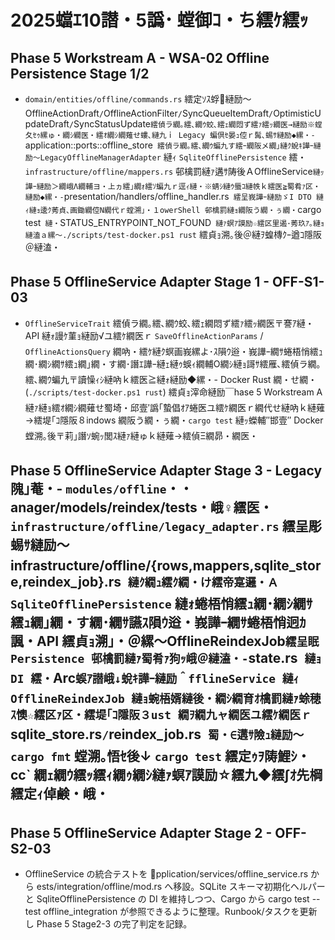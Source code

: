 ﻿# 2025蟷ｴ10譛・5譌･ 螳御ｺ・ち繧ｹ繧ｯ

## Phase 5 Workstream A - WSA-02 Offline Persistence Stage 1/2
- `domain/entities/offline/commands.rs` 繧定ｿｽ蜉縺励～OfflineActionDraft` / `OfflineActionFilter` / `SyncQueueItemDraft` / `OptimisticUpdateDraft` / `SyncStatusUpdate` 繧偵ラ繝｡繧､繝ｳ蛟､繧ｪ繝悶ず繧ｧ繧ｯ繝医→縺励※螳夂ｾｩ縲ゅ・繝ｼ繝医・繧ｵ繝ｼ繝薙せ螻､縺九ｉ Legacy 蝙倶ｾ晏ｭ倥ｒ髯､蜴ｻ縺励◆縲・- `application::ports::offline_store` 繧偵ラ繝｡繧､繝ｳ蝙九す繧ｰ繝阪メ繝｣縺ｸ蛻ｷ譁ｰ縺励～LegacyOfflineManagerAdapter` 縺ｨ `SqliteOfflinePersistence` 繧・`infrastructure/offline/mappers.rs` 邨檎罰縺ｧ遘ｻ陦後ＡOfflineService` 縺ｯ譁ｰ縺励＞繝峨Λ繝輔ヨ・上ヵ繧｣繝ｫ繧ｿ蝙九ｒ逕ｨ縺・※蜻ｼ縺ｳ蜃ｺ縺帙ｋ繧医≧蜀肴ｧ区・縺励◆縲・- `presentation/handlers/offline_handler.rs` 繧呈峩譁ｰ縺励ゞI DTO 縺ｨ縺ｮ逶ｸ莠貞､画鋤繝倥Ν繝代ｒ螳溯｣・１owerShell 邨檎罰縺ｮ繝阪う繝・ぅ繝・`cargo test` 縺・`STATUS_ENTRYPOINT_NOT_FOUND` 縺ｧ螟ｱ謨励☆繧区里遏･莠玖ｱ｡縺ｮ縺溘ａ縲～./scripts/test-docker.ps1 rust` 繧貞ｮ溯｡後＠縺ｦ蝗槫ｸｰ遒ｺ隱阪＠縺溘・
## Phase 5 OfflineService Adapter Stage 1 - OFF-S1-03
- `OfflineServiceTrait` 繧偵ラ繝｡繧､繝ｳ蛟､繧ｪ繝悶ず繧ｧ繧ｯ繝医〒謇ｱ縺・API 縺ｫ謾ｹ菫ｮ縺励√ユ繧ｹ繝医ｒ `SaveOfflineActionParams` / `OfflineActionsQuery` 繝吶・繧ｹ縺ｸ螟画峩縲よ･ｽ隕ｳ逧・峩譁ｰ繝ｻ蜷梧悄繧ｭ繝･繝ｼ繝ｻ繧ｭ繝｣繝・す繝･譖ｴ譁ｰ縺ｪ縺ｩ蜈ｨ繝輔Ο繝ｼ縺ｮ謌ｻ繧雁､繧偵ラ繝｡繧､繝ｳ蝙九〒讀懆ｨｼ縺吶ｋ繧医≧縺ｫ縺励◆縲・- Docker Rust 繝・せ繝・(`./scripts/test-docker.ps1 rust`) 繧貞ｮ滓命縺励￣hase 5 Workstream A 縺ｧ縺ｮ繧ｵ繝ｼ繝薙せ蜀埼・邱壹′譌｢蟄倡ｵｱ蜷医ユ繧ｹ繝医ｒ繝代せ縺吶ｋ縺薙→繧堤｢ｺ隱阪８indows 繝阪う繝・ぅ繝・`cargo test` 縺ｯ蠑輔″邯壹″ Docker 螳溯｡後〒莉｣譖ｿ蜿ｯ閭ｽ縺ｧ縺ゅｋ縺薙→繧偵Ξ繝昴・繝医・
## Phase 5 OfflineService Adapter Stage 3 - Legacy 隗｣菴・- `modules/offline`・・anager/models/reindex/tests・峨♀繧医・ `infrastructure/offline/legacy_adapter.rs` 繧呈彫蜴ｻ縺励～infrastructure/offline/{rows,mappers,sqlite_store,reindex_job}.rs` 縺ｸ繝ｭ繧ｸ繝・け繧帝寔邏・ＡSqliteOfflinePersistence` 縺ｫ蜷梧悄繧ｭ繝･繝ｼ繝ｻ繧ｭ繝｣繝・す繝･繝ｻ讌ｽ隕ｳ逧・峩譁ｰ繝ｻ蜷梧悄迥ｶ諷・API 繧貞ｮ溯｣・＠縲～OfflineReindexJob` 繧呈眠 Persistence 邨檎罰縺ｧ蜀肴ｧ狗ｯ峨＠縺溘・- `state.rs` 縺ｮ DI 繧・`Arc<SqliteOfflinePersistence>` 蜈ｱ譛峨↓蛻ｷ譁ｰ縺励＾fflineService 縺ｨ OfflineReindexJob 縺ｮ蜿梧婿縺後・繝ｼ繝育ｵ檎罰縺ｧ蜍穂ｽ懊☆繧区ｧ区・繧堤｢ｺ隱阪３ust 繝ｦ繝九ャ繝医ユ繧ｹ繝医ｒ `sqlite_store.rs` / `reindex_job.rs` 蜀・∈遘ｻ險ｭ縺励～cargo fmt` 螳溯｡悟ｾ後↓ `cargo test` 繧定ｩｦ陦鯉ｼ・cc` 繝ｪ繝ｳ繧ｯ繧ｨ繝ｩ繝ｼ縺ｧ螟ｱ謨励☆繧九◆繧∫ｵ先棡繧定ｨ倬鹸・峨・
## Phase 5 OfflineService Adapter Stage 2 - OFF-S2-03
- OfflineService の統合テストを pplication/services/offline_service.rs から 	ests/integration/offline/mod.rs へ移設。SQLite スキーマ初期化ヘルパーと SqliteOfflinePersistence の DI を維持しつつ、Cargo から cargo test --test offline_integration が参照できるように整理。Runbook/タスクを更新し Phase 5 Stage2-3 の完了判定を記録。

